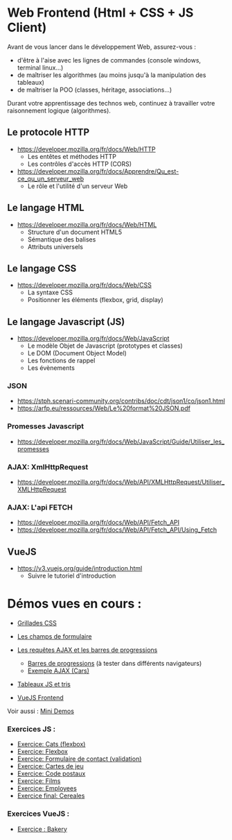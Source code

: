 # Web Frontend (Html + CSS + JS Client)

Avant de vous lancer dans le développement Web, assurez-vous : 

- d'être à l'aise avec les lignes de commandes (console windows, terminal linux...)
- de maîtriser les algorithmes (au moins jusqu'à la manipulation des tableaux)
- de maîtriser la POO (classes, héritage, associations...)

Durant votre apprentissage des technos web, continuez à travailler votre raisonnement logique (algorithmes).


## Le protocole HTTP 

- https://developer.mozilla.org/fr/docs/Web/HTTP
    - Les entêtes et méthodes HTTP
    - Les contrôles d'accès HTTP (CORS)
- https://developer.mozilla.org/fr/docs/Apprendre/Qu_est-ce_qu_un_serveur_web
    - Le rôle et l'utilité d'un serveur Web

## Le langage HTML 

- https://developer.mozilla.org/fr/docs/Web/HTML
    - Structure d'un document HTML5
    - Sémantique des balises 
    - Attributs universels

## Le langage CSS 

- https://developer.mozilla.org/fr/docs/Web/CSS
    - La syntaxe CSS
    - Positionner les éléments (flexbox, grid, display)

## Le langage Javascript (JS)

- https://developer.mozilla.org/fr/docs/Web/JavaScript
    - Le modèle Objet de Javascript (prototypes et classes) 
    - Le DOM (Document Object Model)
    - Les fonctions de rappel
    - Les évènements 

### JSON
- https://stph.scenari-community.org/contribs/doc/cdt/json1/co/json1.html
- https://arfp.eu/ressources/Web/Le%20format%20JSON.pdf

### Promesses Javascript
- https://developer.mozilla.org/fr/docs/Web/JavaScript/Guide/Utiliser_les_promesses

### AJAX: XmlHttpRequest
- https://developer.mozilla.org/fr/docs/Web/API/XMLHttpRequest/Utiliser_XMLHttpRequest

### AJAX: L'api FETCH
- https://developer.mozilla.org/fr/docs/Web/API/Fetch_API
- https://developer.mozilla.org/fr/docs/Web/API/Fetch_API/Using_Fetch


## VueJS
- https://v3.vuejs.org/guide/introduction.html
    - Suivre le tutoriel d'introduction


# Démos vues en cours :

- [Grillades CSS](02-grid/)
- [Les champs de formulaire](04-validation/)
- [Les requêtes AJAX et les barres de progressions](06-ajax/)
    - [Barres de progressions](06-ajax/downloading.html) (à tester dans différents navigateurs)
    - [Exemple AJAX (Cars)](06-ajax//mycars/)
- [Tableaux JS et tris](07-tableaux/)

- [VueJS Frontend](13-vuejs/)


Voir aussi : [Mini Demos](00-minidemos/)


### Exercices JS : 

- [Exercice: Cats (flexbox)](01-exo-cat/)
- [Exercice: Flexbox](03-exo-flex1/)
- [Exercice: Formulaire de contact (validation)](05-exo-contact/)
- [Exercice: Cartes de jeu](08-exo-cards/)
- [Exercice: Code postaux](09-exo-zipcodes/)
- [Exercice: Films](10-exo-movies/)
- [Exercice: Employees](11-exo-employees/)
- [Exercice final: Cereales](12-exo-cereals/)


### Exercices VueJS :
- [Exercice : Bakery](20-exo-final-baker/)